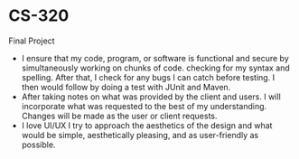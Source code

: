 # CS-320
Final Project
- I ensure that my code, program, or software is functional and secure by simultaneously working on chunks of code. checking for my syntax and spelling. After that, I check for any bugs I can catch before testing. I then would follow by doing a test with JUnit and Maven.
- After taking notes on what was provided by the client and users. I will incorporate what was requested to the best of my understanding. Changes will be made as the user or client requests.
- I love UI/UX I try to approach the aesthetics of the design and what would be simple, aesthetically pleasing, and as user-friendly as possible.
